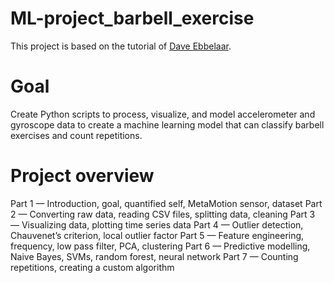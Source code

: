 # ML-project_barbell_exercise

This project is based on the tutorial of [Dave Ebbelaar](https://youtube.com/playlist?list=PL-Y17yukoyy0sT2hoSQxn1TdV0J7-MX4K&si=z8SJ44VOSEUxseyR). 

# Goal 
Create Python scripts to process, visualize, and model accelerometer and gyroscope data to create a machine learning model that can classify barbell exercises and count repetitions.

# Project overview 
Part 1 — Introduction, goal, quantified self, MetaMotion sensor, dataset
Part 2 — Converting raw data, reading CSV files, splitting data, cleaning
Part 3 — Visualizing data, plotting time series data
Part 4 — Outlier detection, Chauvenet’s criterion, local outlier factor
Part 5 — Feature engineering, frequency, low pass filter, PCA, clustering
Part 6 — Predictive modelling, Naive Bayes, SVMs, random forest, neural network
Part 7 — Counting repetitions, creating a custom algorithm